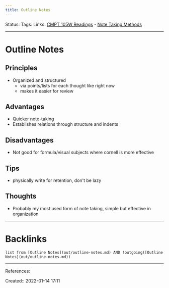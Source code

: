 ```yaml
---
title: Outline Notes
---
```

Status: 
Tags: 
Links: [CMPT 105W Readings](out/cmpt-105w-readings.md) - [Note Taking Methods](out/note-taking-methods.md)
___
# Outline Notes
## Principles
- Organized and structured
	- via points/lists for each thought like right now
	- makes it easier for review
## Advantages
- Quicker note-taking
- Establishes relations through structure and indents
## Disadvantages
- Not good for formula/visual subjects where cornell is more effective
## Tips
- physically write for retention, don't be lazy
## Thoughts
- Probably my most used form of note taking, simple but effective in organization
___
# Backlinks
```dataview
list from [Outline Notes](out/outline-notes.md) AND !outgoing([Outline Notes](out/outline-notes.md))
```
___
References:

Created:: 2022-01-14 17:11
